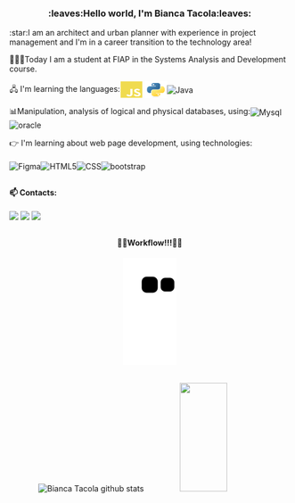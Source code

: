 <html>
  <head>
    <h3 align="center">:leaves:Hello world, I'm Bianca Tacola:leaves:</h3>
  </head>
  <body>
    <div>
    <p>:star:I am an architect and urban planner with experience in project management and I'm in a career transition to the technology area!</p>  
    <p>👩🏻‍🎓Today I am a student at FIAP in the Systems Analysis and Development course. </p>
    <p>🖧 I'm learning the languages:<img align="center" alt="Js" height="30" width="40" src="https://raw.githubusercontent.com/devicons/devicon/master/icons/javascript/javascript-plain.svg">  <img align="center" alt="Python" height="30" width="40" src="https://raw.githubusercontent.com/devicons/devicon/master/icons/python/python-original.svg"><img  align="center" alt="Java" height="30" width="70" src="https://cdn.jsdelivr.net/gh/devicons/devicon/icons/java/java-original.svg" /></p>
    <p>📊Manipulation, analysis of logical and physical databases, using:<img align="center" alt="Mysql" height="30" width="70" src="https://img.shields.io/badge/MySQL-005C84?style=for-the-badge&logo=mysql&logoColor=white">  <img align="center" alt="oracle" height="30" width="70" src="https://img.shields.io/badge/Oracle-F80000?style=for-the-badge&logo=Oracle&logoColor=white"></p>
    <p>👉 I'm learning about web page development, using technologies:<br/><br/><img  align="center" alt="Figma" height="30" width="70" src="https://cdn.jsdelivr.net/gh/devicons/devicon/icons/figma/figma-original.svg" /><img align="center" alt="HTML5" height="30" width="60" src="https://cdn.jsdelivr.net/gh/devicons/devicon/icons/html5/html5-original-wordmark.svg" /><img align="center"  alt="CSS" height="30" width="70"     src="https://cdn.jsdelivr.net/gh/devicons/devicon/icons/css3/css3-original.svg" /><img align="center"  alt="bootstrap" height="30" width="70" src="https://cdn.jsdelivr.net/gh/devicons/devicon/icons/bootstrap/bootstrap-original-wordmark.svg" /></p>
     
##
<div>
<h4>📫 Contacts: </h4>

  <a href="https://instagram.com/biancasouza_tacola" target="_blank"><img src="https://img.shields.io/badge/-Instagram-%23E4405F?style=for-the-badge&logo=instagram&logoColor=white" target="_blank"></a>
 	<a href="https://discord.gg/biancatacola" target="_blank"><img src="https://img.shields.io/badge/Discord-7289DA?style=for-the-badge&logo=discord&logoColor=white" target="_blank"></a> 
  <a href="https://www.linkedin.com/in/bianca-souza-tacola/" target="_blank"><img src="https://img.shields.io/badge/-LinkedIn-%230077B5?style=for-the-badge&logo=linkedin&logoColor=white" target="_blank"></a> </div>

##
<h4 align="center">👩‍💻Workflow!!!👩‍💻</h4> 
<div align="center">
  <img src="https://github.com/BiancaTacola/BiancaTacola/raw/output/github-contribution-grid-snake.svg" alt="Snake animation" style="max-width: 100%;">
</div>

##

<div align="center">  
  <img width="49%" height="195px" src="https://github-readme-stats.vercel.app/api?username=BiancaTacola&show_icons=true&count_private=true&hide_border=true&title_color=ff91a4&icon_color=ff91a4&text_color=c9d1d9&bg_color=0d1117" alt="Bianca Tacola github stats" /> 
  <img width="41%" height="195px" src="https://github-readme-stats.vercel.app/api/top-langs/?username=BiancaTacola&layout=compact&hide_border=true&title_color=ff91a4&text_color=ff91a4&bg_color=0d1117" /></div>
  </body>
  </html>




